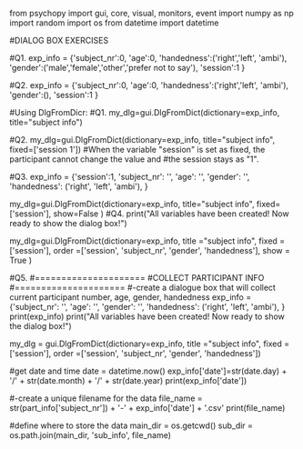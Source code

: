 from psychopy import gui, core, visual, monitors, event
import numpy as np
import random 
import os 
from datetime import datetime 

#DIALOG BOX EXERCISES

#Q1.
exp_info = {'subject_nr':0,
            'age':0,
            'handedness':('right','left', 'ambi'),
            'gender':('male','female','other','prefer not to say'),
            'session':1
            }

#Q2.
exp_info = {'subject_nr':0,
            'age':0,
            'handedness':('right','left', 'ambi'),
            'gender':(),
            'session':1
            }

#Using DlgFromDicr:
#Q1.
my_dlg=gui.DlgFromDict(dictionary=exp_info, title="subject info")

#Q2.
my_dlg=gui.DlgFromDict(dictionary=exp_info, title="subject info", fixed=['session 1'])
#When the variable "session" is set as fixed, the participant cannot change the value and 
#the session stays as "1".

#Q3.
exp_info = {'session':1,
            'subject_nr': '',
            'age': '',
            'gender': '',
            'handedness': ('right', 'left', 'ambi'),
            }

my_dlg=gui.DlgFromDict(dictionary=exp_info, 
                        title="subject info",
                        fixed=['session'],
                        show=False
                        )
#Q4.
print("All variables have been created! Now ready to show the dialog box!")

my_dlg=gui.DlgFromDict(dictionary=exp_info, 
                        title ="subject info",
                        fixed = ['session'],
                        order =['session', 'subject_nr', 'gender', 'handedness'],
                        show = True
                        )

#Q5.
#=====================
#COLLECT PARTICIPANT INFO
#=====================
#-create a dialogue box that will collect current participant number, age, gender, handedness
exp_info = {'subject_nr': '',
            'age': '',
            'gender': '',
            'handedness': ('right', 'left', 'ambi'),
            }
print(exp_info)
print("All variables have been created! Now ready to show the dialog box!")

my_dlg = gui.DlgFromDict(dictionary=exp_info, 
                    title ="subject info",
                    fixed = ['session'],
                    order =['session', 'subject_nr', 'gender', 'handedness'])

#get date and time
date = datetime.now()
exp_info['date']=str(date.day) + '/' + str(date.month) + '/' + str(date.year)
print(exp_info['date'])

#-create a unique filename for the data
file_name = str(part_info['subject_nr']) + '-' + exp_info['date'] + '.csv'
print(file_name)

#define where to store the data
main_dir = os.getcwd()
sub_dir = os.path.join(main_dir, 'sub_info', file_name)

